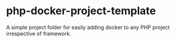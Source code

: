 # php-docker-project-template
A simple project folder for easily adding docker to any PHP project irrespective of framework. 
